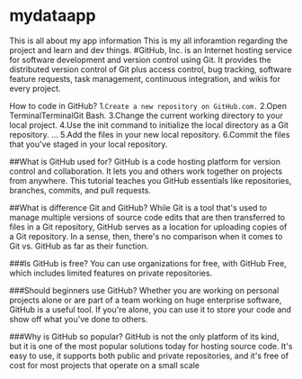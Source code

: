 # mydataapp
This is all about my app information
This is my all inforamtion regarding the project and learn and dev things.
#GitHub, Inc. is an Internet hosting service for software development and version control using Git. It provides the distributed version control of Git plus access control, bug tracking, software feature requests, task management, continuous integration, and wikis for every project. 

How to code in GitHub?
1.`Create a new repository on GitHub.com.` 
2.Open TerminalTerminalGit Bash.
3.Change the current working directory to your local project.
4.Use the init command to initialize the local directory as a Git repository. ...
5.Add the files in your new local repository.
6.Commit the files that you've staged in your local repository.


##What is GitHub used for?
GitHub is a code hosting platform for version control and collaboration. It lets you and others work together on projects from anywhere. This tutorial teaches you GitHub essentials like repositories, branches, commits, and pull requests.

##What is difference Git and GitHub?
While Git is a tool that's used to manage multiple versions of source code edits that are then transferred to files in a Git repository, GitHub serves as a location for uploading copies of a Git repository. In a sense, then, there's no comparison when it comes to Git vs. GitHub as far as their function.

###Is GitHub is free?
You can use organizations for free, with GitHub Free, which includes limited features on private repositories.

###Should beginners use GitHub?
Whether you are working on personal projects alone or are part of a team working on huge enterprise software, GitHub is a useful tool. If you're alone, you can use it to store your code and show off what you've done to others.

###Why is GitHub so popular?
GitHub is not the only platform of its kind, but it is one of the most popular solutions today for hosting source code. It's easy to use, it supports both public and private repositories, and it's free of cost for most projects that operate on a small scale



